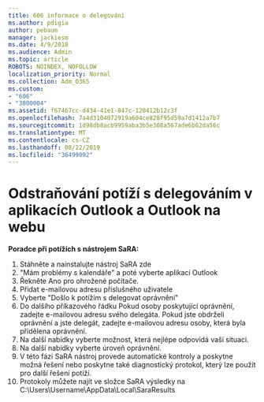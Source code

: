 ```yaml
---
title: 606 informace o delegování
ms.author: pdigia
author: pebaum
manager: jackiesm
ms.date: 4/9/2018
ms.audience: Admin
ms.topic: article
ROBOTS: NOINDEX, NOFOLLOW
localization_priority: Normal
ms.collection: Adm_O365
ms.custom:
- "606"
- "3800004"
ms.assetid: f67467cc-d434-41e1-847c-120412b12c3f
ms.openlocfilehash: 7a4d3104072919a604ce828f95d59a7d1412a7b7
ms.sourcegitcommit: 1d98db8acb9959aba3b5e308a567ade6b62da56c
ms.translationtype: MT
ms.contentlocale: cs-CZ
ms.lasthandoff: 08/22/2019
ms.locfileid: "36499092"
---
```

# <a name="troubleshooting-delegation-in-outlook-and-outlook-on-the-web"></a>Odstraňování potíží s delegováním v aplikacích Outlook a Outlook na webu

**Poradce při potížích s nástrojem SaRA:**

1. Stáhněte a nainstalujte nástroj SaRA zde
1. "Mám problémy s kalendáře" a poté vyberte aplikaci Outlook
1. Řekněte Ano pro ohrožené počítače.
1. Přidat e-mailovou adresu příslušného uživatele
1. Vyberte "Došlo k potížím s delegovat oprávnění"
1. Do dalšího příkazového řádku Pokud osoby poskytující oprávnění, zadejte e-mailovou adresu svého delegáta. Pokud jste obdrželi oprávnění a jste delegát, zadejte e-mailovou adresu osoby, která byla přidělena oprávnění.
1. Na další nabídky vyberte možnost, která nejlépe odpovídá vaší situaci.
1. Na další nabídky vyberte úroveň oprávnění.
1. V této fázi SaRA nástroj provede automatické kontroly a poskytne možná řešení nebo poskytne také diagnostický protokol, který lze použít pro další řešení potíží.
1. Protokoly můžete najít ve složce SaRA výsledky na C:\Users\Username\AppData\Local\SaraResults

